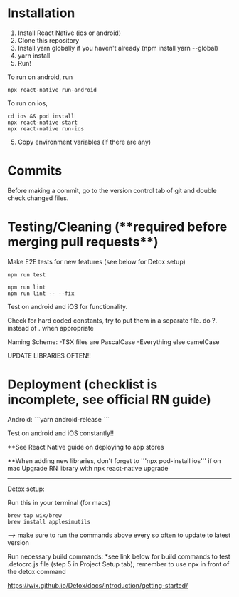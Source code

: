 <h1>Installation</h1>

1. Install React Native (ios or android)
2. Clone this repository
3. Install yarn globally if you haven't already (npm install yarn --global)
4. yarn install
5. Run!

To run on android, run
```
npx react-native run-android
```

To run on ios,
```
cd ios && pod install
npx react-native start
npx react-native run-ios
```

5. Copy environment variables (if there are any)

<h1>Commits</h1>

Before making a commit, go to the version control tab of git and double check changed files.

<h1>Testing/Cleaning (**required before merging pull requests**)</h1>

Make E2E tests for new features (see below for Detox setup)

```
npm run test

npm run lint
npm run lint -- --fix
```

Test on android and iOS for functionality.

Check for hard coded constants, try to put them in a separate file.
do ?. instead of . when appropriate

Naming Scheme:
-TSX files are PascalCase
-Everything else camelCase

UPDATE LIBRARIES OFTEN!!

<h1>Deployment (checklist is incomplete, see official RN guide)</h1>
Android:
```yarn android-release
```

Test on android and iOS constantly!!

**See React Native guide on deploying to app stores

**When adding new libraries, don't forget to '''npx pod-install ios''' if on mac
Upgrade RN library with npx react-native upgrade

------------

Detox setup:

Run this in your terminal (for macs)
```
brew tap wix/brew
brew install applesimutils
```
--> make sure to run the commands above every so often to update to latest version

Run necessary build commands:
*see link below for build commands to test .detocrc.js file (step 5 in Project Setup tab),
remember to use npx in front of the detox command

https://wix.github.io/Detox/docs/introduction/getting-started/